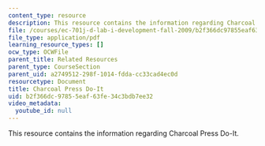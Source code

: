 ```yaml
---
content_type: resource
description: This resource contains the information regarding Charcoal Press Do-It.
file: /courses/ec-701j-d-lab-i-development-fall-2009/b2f366dc97855eaf63fe34c3bdb7ee32_MITEC_701JF09_charpres_doit.pdf
file_type: application/pdf
learning_resource_types: []
ocw_type: OCWFile
parent_title: Related Resources
parent_type: CourseSection
parent_uid: a2749512-298f-1014-fdda-cc33cad4ec0d
resourcetype: Document
title: Charcoal Press Do-It
uid: b2f366dc-9785-5eaf-63fe-34c3bdb7ee32
video_metadata:
  youtube_id: null
---
```

This resource contains the information regarding Charcoal Press Do-It.